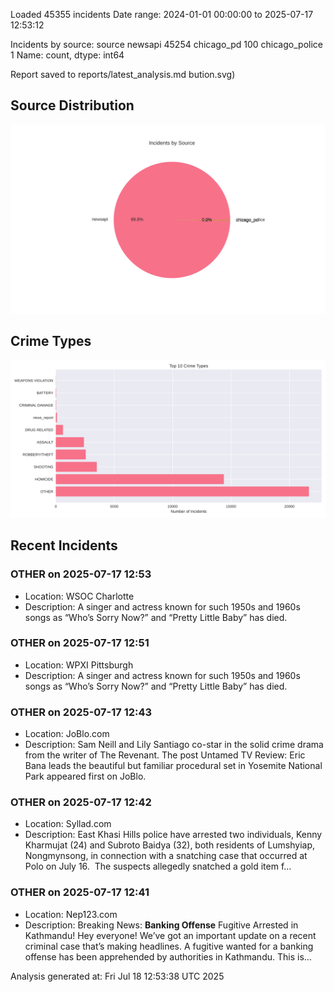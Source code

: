 
Loaded 45355 incidents
Date range: 2024-01-01 00:00:00 to 2025-07-17 12:53:12

Incidents by source:
source
newsapi           45254
chicago_pd          100
chicago_police        1
Name: count, dtype: int64

Report saved to reports/latest_analysis.md
bution.svg)

## Source Distribution
![Source Distribution](images/source_distribution.svg)

## Crime Types
![Crime Types](images/crime_types.svg)

## Recent Incidents

### OTHER on 2025-07-17 12:53
- Location: WSOC Charlotte
- Description: A singer and actress known for such 1950s and 1960s  songs as “Who’s Sorry Now?” and “Pretty Little Baby” has died.


### OTHER on 2025-07-17 12:51
- Location: WPXI Pittsburgh
- Description: A singer and actress known for such 1950s and 1960s  songs as “Who’s Sorry Now?” and “Pretty Little Baby” has died.


### OTHER on 2025-07-17 12:43
- Location: JoBlo.com
- Description: Sam Neill and Lily Santiago co-star in the solid crime drama from the writer of The Revenant.
The post Untamed TV Review: Eric Bana leads the beautiful but familiar procedural set in Yosemite National Park appeared first on JoBlo.


### OTHER on 2025-07-17 12:42
- Location: Syllad.com
- Description: East Khasi Hills police have arrested two individuals, Kenny Kharmujat (24) and Subroto Baidya (32), both residents of Lumshyiap, Nongmynsong, in connection with a snatching case that occurred at Polo on July 16.  The suspects allegedly snatched a gold item f…


### OTHER on 2025-07-17 12:41
- Location: Nep123.com
- Description: Breaking News: **Banking Offense** Fugitive Arrested in Kathmandu! Hey everyone! We’ve got an important update on a recent criminal case that’s making headlines. A fugitive wanted for a banking offense has been apprehended by authorities in Kathmandu. This is…

Analysis generated at: Fri Jul 18 12:53:38 UTC 2025
